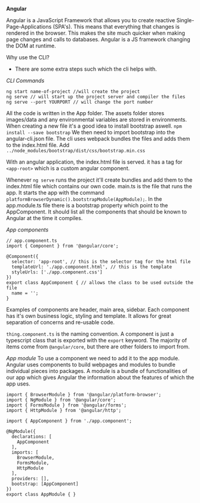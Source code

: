 **Angular**

Angular is a JavaScript Framework that allows you to create reactive Single-Page-Applications (SPA's). This means that everything that changes is rendered in the browser. This makes the site much quicker when making page changes and calls to databases.
Angular is a JS framework changing the DOM at runtime.

Why use the CLI?
- There are some extra steps such which the cli helps with.


*CLI Commands*
```
ng start name-of-project //will create the project
ng serve // will start up the project server and compiler the files
ng serve --port YOURPORT // will change the port number
```
All the code is written in the App folder. The assets folder stores images/data and any environmental variables are stored in environments.
When creating a new file it's a good idea to install bootstrap aswell.
`npm install --save bootstrap`
We then need to import bootstrap into the angular-cli.json file. The cli uses webpack bundles the files and adds them to the index.html file. Add `../node_modules/bootstrap/dist/css/bootstrap.min.css`

With an angular application, the index.html file is served. it has a tag for `<app-root>` which is a custom angular component.

Whenever `ng serve` runs the project it'll create bundles and add them to the index.html file which contains our own code. main.ts is the file that runs the app. It starts the app with the command `platformBrowserDynamic().bootstrapModule(AppModule);`.
In the app.module.ts file there is a bootstrap property which point to the AppComponent. It should list all the components that should be known to Angular at the time it compiles.

*App components*

```
// app.component.ts
import { Component } from '@angular/core';

@Component({
  selector: 'app-root', // this is the selector tag for the html file
  templateUrl: './app.component.html', // this is the template
  styleUrls: ['./app.component.css']
})
export class AppComponent { // allows the class to be used outside the file
  name = '';
}

```

Examples of components are header, main area, sidebar. Each component has it's own business logic, styling and template. It allows for great separation of concerns and re-usable code.

`thing.component.ts` is the naming convention.
A component is just a typescript class that is exported with the `export` keyword. The majority of items come from `@angular/core`, but there are other folders to import from.

*App module*
To use a component we need to add it to the app module. Angular uses components to build webpages and modules to bundle individual pieces into packages. A module is a bundle of functionalities of our app which gives Angular the information about the features of which the app uses.
```
import { BrowserModule } from '@angular/platform-browser';
import { NgModule } from '@angular/core';
import { FormsModule } from '@angular/forms';
import { HttpModule } from '@angular/http';

import { AppComponent } from './app.component';

@NgModule({
  declarations: [
    AppComponent
  ],
  imports: [
    BrowserModule,
    FormsModule,
    HttpModule
  ],
  providers: [],
  bootstrap: [AppComponent]
})
export class AppModule { }

```
